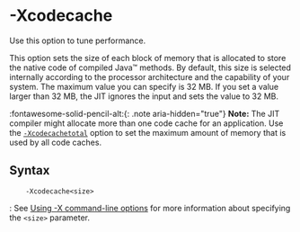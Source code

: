 <!--
* Copyright (c) 2017, 2021 IBM Corp. and others
*
* This program and the accompanying materials are made
* available under the terms of the Eclipse Public License 2.0
* which accompanies this distribution and is available at
* https://www.eclipse.org/legal/epl-2.0/ or the Apache
* License, Version 2.0 which accompanies this distribution and
* is available at https://www.apache.org/licenses/LICENSE-2.0.
*
* This Source Code may also be made available under the
* following Secondary Licenses when the conditions for such
* availability set forth in the Eclipse Public License, v. 2.0
* are satisfied: GNU General Public License, version 2 with
* the GNU Classpath Exception [1] and GNU General Public
* License, version 2 with the OpenJDK Assembly Exception [2].
*
* [1] https://www.gnu.org/software/classpath/license.html
* [2] http://openjdk.java.net/legal/assembly-exception.html
*
* SPDX-License-Identifier: EPL-2.0 OR Apache-2.0 OR GPL-2.0 WITH
* Classpath-exception-2.0 OR LicenseRef-GPL-2.0 WITH Assembly-exception
-->

# -Xcodecache

Use this option to tune performance.

This option sets the size of each block of memory that is allocated to store the native code of compiled Java&trade; methods. By default, this size is selected internally according to the processor architecture and the capability of your system. The maximum value you can specify is 32 MB. If you set a value larger than 32 MB, the JIT ignores the input and sets the value to 32 MB.

:fontawesome-solid-pencil-alt:{: .note aria-hidden="true"} **Note:** The JIT compiler might allocate more than one code cache for an application. Use the [`-Xcodecachetotal`](xcodecachetotal.md) option to set the maximum amount of memory that is used by all code caches.


## Syntax

        -Xcodecache<size>

: See [Using -X command-line options](x_jvm_commands.md) for more information about specifying the `<size>` parameter.




<!-- ==== END OF TOPIC ==== xcodecache.md ==== -->
